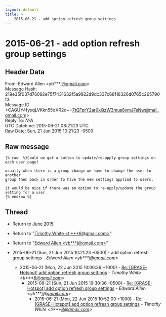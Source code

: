 ```yaml
---
layout: default
title: >
    2015-06-21 - add option refresh group settings
---
```


# 2015-06-21 - add option refresh group settings

## Header Data

From: Edward Allen \<yb***j@gmail.com\><br>
Message Hash: 219e35f037d76092e75f7431632f5a9922d9dc337c68f18326d0765c265790f3<br>
Message ID: \<CAGUY4fyxqLVKkn55dXR2o+=7tQFprY2ar0kQzW3mus8vmJ7eNw@mail.gmail.com\><br>
Reply To: _N/A_<br>
UTC Datetime: 2015-06-21 08:21:23 UTC<br>
Raw Date: Sun, 21 Jun 2015 10:21:23 -0500<br>

## Raw message

```
{% raw  %}Could we get a button to update/re-apply group settings on each user page?

usually when there is a group change we have to change the user to another
group then back in order to have the new settings applied to users.

it would be nice if there was an option to re-apply/update the group
setting for a user.
{% endraw %}
```

## Thread

+ Return to [June 2015](/archive/2015/06)

+ Return to "[Timothy White <ti***8<span>@</span>gmail.com>](/authors/ti___8_at_gmail_com)"
+ Return to "[Edward Allen <yb***j<span>@</span>gmail.com>](/authors/yb___j_at_gmail_com)"

+ 2015-06-21 (Sun, 21 Jun 2015 10:21:23 -0500) - add option refresh group settings - _Edward Allen \<yb***j@gmail.com\>_
  + 2015-06-21 (Mon, 22 Jun 2015 10:06:39 +1000) - [Re: [GRASE-Hotspot] add option refresh group settings](/archive/2015/06/219987dcb04b893432dcdf3fd76e7096bf3292ccfa209cf599687abfeaac2465) - _Timothy White \<ti***8@gmail.com\>_
    + 2015-06-21 (Sun, 21 Jun 2015 19:30:36 -0500) - [Re: [GRASE-Hotspot] add option refresh group settings](/archive/2015/06/8a058b3c8a5072908e96261506a0f2c450cf0e564747842dc6f8d7c3f0ffa13a) - _Edward Allen \<yb***j@gmail.com\>_
      + 2015-06-21 (Mon, 22 Jun 2015 10:52:00 +1000) - [Re: [GRASE-Hotspot] add option refresh group settings](/archive/2015/06/64da0029527e07b00206f3cacdf1f6a214d9e364f966025ae4f68c52f923bfe3) - _Timothy White \<ti***8@gmail.com\>_

